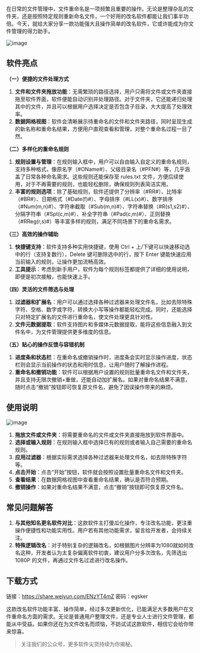 在日常的文件管理中，文件重命名是一项频繁且重要的操作。无论是整理杂乱的文件夹，还是按照特定规则重新命名文件，一个好用的改名软件都能让我们事半功倍。今天，就给大家分享一款功能强大且操作简单的改名软件，它或许能成为你文件管理的得力助手。

![image](https://github.com/user-attachments/assets/dc9d62f1-f990-4f5e-8df1-eb0813faea64)


## 软件亮点

**（一）便捷的文件处理方式**

1. **文件和文件夹拖放功能**：无需繁琐的路径选择，用户只需将文件或文件夹直接拖至软件界面，软件便能自动识别并处理路径。对于文件夹，它还能递归处理其中的文件，并且可以根据用户选择决定是否包含子目录，大大提高了处理效率。
2. **数据网格视图**：软件会清晰展示待重命名的文件和文件夹路径，同时呈现生成的新名称和重命名结果，方便用户直观查看和管理，对整个重命名过程一目了然。

**（二）多样化的重命名规则**

1. **规则设置与管理**：在规则输入框中，用户可以自由输入自定义的重命名规则，支持多种格式，像原名字（#OName#）、父级目录名（#PFN#）等，几乎涵盖了日常各种命名需求。这些规则还能保存至 rules.txt 文件，方便后续使用，对于不再需要的规则，也能轻松删除，确保规则列表简洁实用。
2. **丰富的规则选项**：除了基础规则，软件还提供了分辨率（#RR#）、比特率（#BR#）、日期格式（#Date(f)#）、字母排序（#LL(x)#）、数字排序（#Num(m,n)#）、字符串截取（#Sub(m,n)#）、字符串替换（#R(s1,s2)#）、分隔字符串（#Spt(c,m)#）、补全字符串（#Pad(c,m)#）、正则替换（#RReg(r,s)#）等丰富多样的规则，满足不同场景下的重命名需求。

**（三）高效的操作辅助**

1. **快捷键支持**：软件支持多种实用快捷键，使用 Ctrl + 上/下键可以快速移动选中的行（支持复数行），Delete 键可删除选中的行，按下 Enter 键能快速应用当前输入的规则，让操作更加流畅高效。
2. **工具提示**：考虑到新手用户，软件为每个规则标签都提供了详细的使用说明，即便是初次接触，也能快速上手。

**（四）灵活的文件筛选与处理**

1. **过滤器和扩展名**：用户可以通过选择各种过滤器来处理文件名，比如去除特殊字符、空格、数字或字符，转换大小写等操作都能轻松完成。同时，还能选择只对特定扩展名的文件进行重命名，使文件处理更具针对性。
2. **文件元数据提取**：软件支持图片和多媒体元数据提取，能将这些信息融入到文件名中，为文件管理提供更多维度的信息。

**（五）贴心的操作反馈与容错机制**

1. **进度条和状态栏**：在重命名或撤销操作时，进度条会实时显示操作进度，状态栏则会显示当前操作的状态和用时信息，让用户随时了解操作进程。
2. **重命名和撤销功能**：软件可以根据用户设置的规则批量重命名文件和文件夹，并且支持无限次撤销+重做，还能自动加扩展名。如果对重命名结果不满意，随时点击“撤销”按钮即可恢复原文件名，避免了因误操作带来的麻烦。

## 使用说明


![image](https://github.com/user-attachments/assets/fa8b95d3-5106-49a0-bb34-6f5292ffd13b)


1. **拖放文件或文件夹**：将需要重命名的文件或文件夹直接拖放到软件界面中。
2. **选择或输入规则**：在规则输入框中选择已有的规则或者输入自己需要的重命名规则。
3. **应用过滤器**：根据实际需求选择各种过滤器来处理文件名，如去除特殊字符等。
4. **点击开始**：点击“开始”按钮，软件就会按照设置批量重命名文件和文件夹。
5. **查看结果**：在数据网格视图中查看重命名结果，确认是否符合预期。
6. **撤销操作**：如果对重命名结果不满意，点击“撤销”按钮即可恢复原文件名。

## 常见问题解答

1. **与其他知名更名软件对比**：这款软件主打傻瓜化操作，专注改名功能，更注重操作便捷性和功能实用性。用户若有其他功能需求，留言给开发者，会持续关注。
2. **特殊逻辑改名**：对于特别复杂的逻辑改名，如根据图片分辨率为1080就如何改名这种，开发者认为太复杂偏离软件初衷，建议用户分多次改名，先筛选出1080P 的文件，再通过文件名过滤进行改名操作。


## 下载方式

链接：https://share.weiyun.com/ENzYT4mZ 密码：egsker


这款改名软件功能丰富、操作简单，经过多次更新优化，已能满足大多数用户在文件重命名方面的需求。无论是普通用户整理文件，还是专业人士进行文件管理，都能从中受益。如果你还在为文件改名而烦恼，不妨试试这款软件，相信它会给你带来惊喜。

> 关注我们的公众号，更多软件尖货持续为你揭秘。
